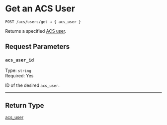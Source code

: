 # Get an ACS User

```
POST /acs/users/get ⇒ { acs_user }
```

Returns a specified [ACS user](https://docs.seam.co/latest/capability-guides/access-systems/user-management).

## Request Parameters

### `acs_user_id`

Type: `string`\
Required: Yes

ID of the desired `acs_user`.

---

## Return Type

[acs_user](./README.md)
